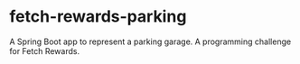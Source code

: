 # fetch-rewards-parking
A Spring Boot app to represent a parking garage. A programming challenge for Fetch Rewards.
